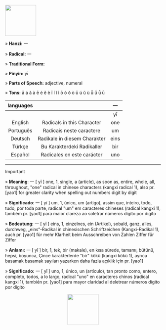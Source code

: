 <a href="https://www.youtube.com/@deisefreire5875/videos" target="blank"><img align="center" src="" alt="" height="100" /></a> 

» **Hanzi:** 一

» **Radical:** 一 

» **Traditional Form:**

» **Pinyin:** yī

» **Parts of Speech:** adjective, numeral

» **Tons:** ā á ǎ à ē é ě è ī í ǐ ì ō ó ǒ ò ū ú ǔ ù ǖ ǘ ǚ ǜ 

| languages |  | 一 |
| :---: | :---: | :---: |
|  |   |  yī | 
| English | Radicals in this Character | one  | 
| Português |Radicais neste caractere | um |
| Deutsch | Radikale in diesem Charakter | eins | 
| Türkçe | Bu Karakterdeki Radikaller | bir | 
| Español | Radicales en este carácter | uno | 

***
> [!IMPORTANT]
>
> » **Meaning**: 一 [ yī ] one, 1, single, a (article), as soon as, entire, whole, all, throughout, "one" radical in chinese characters (kangxi radical 1), also pr. [yao1] for greater clarity when spelling out numbers digit by digit
>
> » **Significado**: 一 [ yī ] um, 1, único, um (artigo), assim que, inteiro, todo, tudo, por toda parte, radical "um" em caracteres chineses (radical kangxi 1), também pr. [yao1] para maior clareza ao soletrar números dígito por dígito
>
> » **Bedeutung:** 一 [ yī ] eins, 1, einzelnes, ein (Artikel), sobald, ganz, alles, durchweg, „eins“-Radikal in chinesischen Schriftzeichen (Kangxi-Radikal 1), auch pr. [yao1] für mehr Klarheit beim Ausschreiben von Zahlen Ziffer für Ziffer
>
> » **Anlamı:** 一 [ yī ] bir, 1, tek, bir (makale), en kısa sürede, tamamı, bütünü, hepsi, boyunca, Çince karakterlerde "bir" kökü (kangxi kökü 1), ayrıca basamak basamak sayıları yazarken daha fazla açıklık için pr. [yao1]
> 
> » **Significado:** 一 [ yī ] uno, 1, único, un (artículo), tan pronto como, entero, completo, todos, a lo largo, radical "uno" en caracteres chinos (radical kangxi 1), también pr. [yao1] para mayor claridad al deletrear números dígito por dígito

<p align="center">
<a href="https://www.youtube.com/@deisefreire5875/videos" target="blank"><img align="center" src="" alt="" height="100" /></a> 
</p>